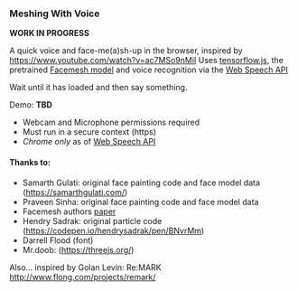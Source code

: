 ### Meshing With Voice

**WORK IN PROGRESS**

A quick voice and face-me(a)sh-up in the browser, inspired by https://www.youtube.com/watch?v=ac7MSo9nMiI
Uses [tensorflow.js](https://www.tensorflow.org/), the pretrained [Facemesh model](https://github.com/tensorflow/tfjs-models/tree/master/facemesh) and voice recognition via the [Web Speech API](https://caniuse.com/#search=Web%20Speech%20API)

Wait until it has loaded and then say something.

Demo: **TBD**

* Webcam and Microphone permissions required
* Must run in a secure context (https)
* *Chrome only* as of [Web Speech API](https://caniuse.com/#search=Web%20Speech%20API)

#### Thanks to:
* Samarth Gulati: original face painting code and face model data (https://samarthgulati.com/)
* Praveen Sinha: original face painting code and face model data
* Facemesh authors [paper](https://arxiv.org/pdf/1907.06724.pdf)
* Hendry Sadrak: original particle code (https://codepen.io/hendrysadrak/pen/BNvrMm)
* Darrell Flood (font)
* Mr.doob: (https://threejs.org/)

Also... inspired by Golan Levin: Re:MARK http://www.flong.com/projects/remark/
 



 

